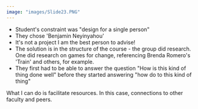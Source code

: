 ```yaml
---
image: "images/Slide23.PNG"
---
```


- Student's constraint was "design for a single person"
- They chose 'Benjamin Neyinyahou'
- It's not a project I am the best person to advise! 
- The solution is in the structure of the course - the group did research. One did research on games for change, referencing Brenda Romero's 'Train' and others, for example.
- They first had to be able to answer the question "How is this kind of thing done well" before they started answering "how do to this kind of thing"

What I can do is facilitate resources. In this case, connections to other faculty and peers.